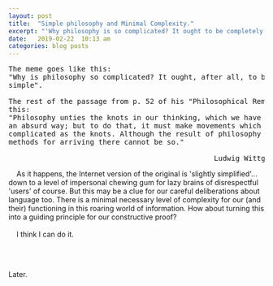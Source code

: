 ```yaml
---
layout: post
title:  "Simple philosophy and Minimal Complexity."
excerpt: "'Why philosophy is so complicated? It ought to be completely simple.' quote from Wittgenstein has become an Internet-meme, but it may be a clue to the method of building an English language for humans and machines."
date:   2019-02-22  10:13 am
categories: blog posts
---
```


<pre>
The meme goes like this:
"Why is philosophy so complicated? It ought, after all, to be completely
simple". 

The rest of the passage from p. 52 of his "Philosophical Remarks" goes like
this: 
"Philosophy unties the knots in our thinking, which we have tangled up in
an absurd way; but to do that, it must make movements which are just as
complicated as the knots. Although the result of philosophy is simple, its
methods for arriving there cannot be so."

                                                Ludwig Wittgenstein
</pre>

&nbsp;&nbsp;&nbsp;&nbsp;As it happens, the Internet version of the original is 'slightly simplified'... down to a level of impersonal chewing gum for lazy brains of disrespectful 'users' of course. But this may be a clue for our careful deliberations about language too. There is a minimal necessary level of complexity for our (and their) functioning in this roaring world of information. How about turning this into a guiding principle for our constructive proof?<br><br>
&nbsp;&nbsp;&nbsp;&nbsp;I think I can do it.

<br><br>

Later.
